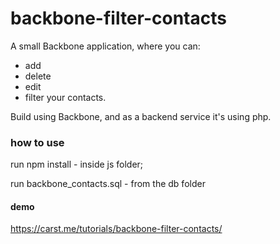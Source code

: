 # backbone-filter-contacts

A small Backbone application, where you can:
- add
- delete
- edit
- filter 
your contacts.

Build using Backbone, and as a backend service it's using php.


### how to use
run npm install - inside js folder;

run backbone_contacts.sql - from the db folder

#### demo
https://carst.me/tutorials/backbone-filter-contacts/
